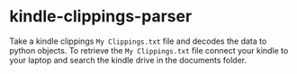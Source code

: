 # kindle-clippings-parser
Take a kindle clippings `My Clippings.txt` file and decodes the data to python objects. To
 retrieve the `My Clippings.txt` file connect your kindle to your laptop and search the kindle
  drive in the documents folder.
